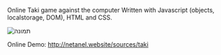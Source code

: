 Online Taki game against the computer
Written with Javascript (objects, localstorage, DOM), HTML and CSS.

![תמונה](https://user-images.githubusercontent.com/102809424/183258918-76d14f34-ce31-4c82-9ef1-e21c065ce2d9.png)

Online Demo:
http://netanel.website/sources/taki
